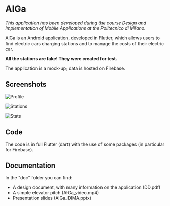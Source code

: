 # AlGa

_This application has been developed during the course Design and Implementation of Mobile Applications at the Politecnico di Milano._

AlGa is an Android application, developed in Flutter, which allows users to find electric cars charging stations and to manage the costs of their electric car.

__All the stations are fake! They were created for test.__

The application is a mock-up; data is hosted on Firebase. 

## Screenshots

![Profile](../master/doc/Pics/MockUps/Profile.png)

![Stations](../master/doc/Pics/MockUps/Stations.png)

![Stats](../master/doc/Pics/MockUps/Stats.png)

## Code

The code is in full Flutter (dart) with the use of some packages (in particular for Firebase). 

## Documentation

In the "doc" folder you can find:
  - A design document, with many information on the application (DD.pdf)
  - A simple elevator pitch (AlGa_video.mp4)
  - Presentation slides (AlGa_DIMA.pptx)
